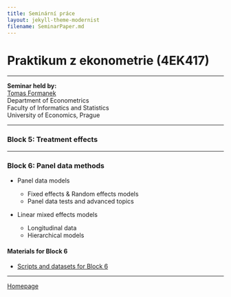 ```yaml
---
title: Seminární práce
layout: jekyll-theme-modernist
filename: SeminarPaper.md
--- 
```


# Praktikum z ekonometrie (4EK417)

--- 

**Seminar held by:**  
[Tomas Formanek](https://formanektomas.github.io/)     
Department of Econometrics   
Faculty of Informatics and Statistics  
University of Economics, Prague  

--- 

### Block 5: Treatment effects

--- 

### Block 6: Panel data methods

+ Panel data models  
    + Fixed effects & Random effects models  
    + Panel data tests and advanced topics  
    
+ Linear mixed effects models
    + Longitudinal data  
    + Hierarchical models  

#### Materials for Block 6
- [Scripts and datasets for Block 6](https://github.com/formanektomas/4EK417/tree/master/Block6)  

---

[Homepage](https://formanektomas.github.io/4EK417/)
